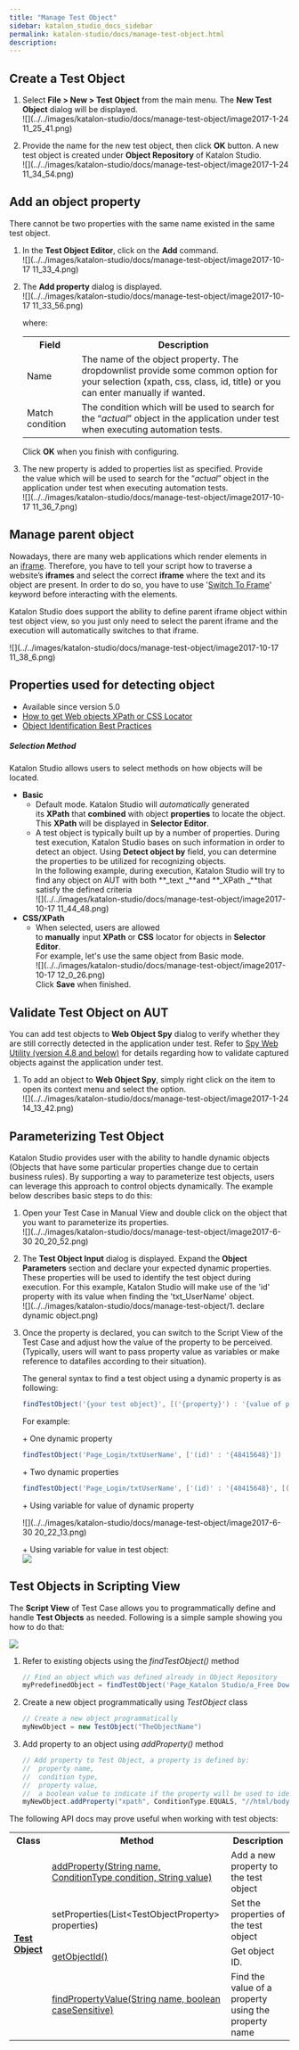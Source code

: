 ```yaml
---
title: "Manage Test Object" 
sidebar: katalon_studio_docs_sidebar
permalink: katalon-studio/docs/manage-test-object.html 
description: 
---
```

Create a Test Object
--------------------

1.  Select **File > New > Test Object** from the main menu. The **New Test Object** dialog will be displayed.  
    ![](../../images/katalon-studio/docs/manage-test-object/image2017-1-24 11_25_41.png)  
      
    
2.  Provide the name for the new test object, then click **OK** button. A new test object is created under **Object Repository** of Katalon Studio.  
    ![](../../images/katalon-studio/docs/manage-test-object/image2017-1-24 11_34_54.png)

Add an object property
----------------------

There cannot be two properties with the same name existed in the same test object.

1.  In the **Test Object Editor**, click on the **Add** command.  
    ![](../../images/katalon-studio/docs/manage-test-object/image2017-10-17 11_33_4.png)  
      
    
2.  The **Add property** dialog is displayed.   
    ![](../../images/katalon-studio/docs/manage-test-object/image2017-10-17 11_33_56.png)
    
    where:
    
    <table class="wrapped confluenceTable"><colgroup><col><col></colgroup><tbody><tr class="xtr-0"><th class="xtd-0-0 confluenceTh">Field</th><th class="xtd-0-1 confluenceTh">Description</th></tr><tr class="xtr-1"><td class="xtd-1-0 confluenceTd">Name</td><td class="xtd-1-1 confluenceTd">The name of the object property. The dropdownlist provide some common option for your selection (xpath, css, class, id, title) or you can enter manually if wanted.</td></tr><tr class="xtr-2"><td class="xtd-2-0 confluenceTd">Match condition</td><td class="xtd-2-1 confluenceTd">The condition which will be used to search for the “<em>actual</em>” object in the application under test when executing automation tests.</td></tr></tbody></table>
    
    Click **OK** when you finish with configuring.
    
3.  The new property is added to properties list as specified. Provide the value which will be used to search for the “_actual_” object in the application under test when executing automation tests.  
    ![](../../images/katalon-studio/docs/manage-test-object/image2017-10-17 11_36_7.png)

Manage parent object
--------------------

Nowadays, there are many web applications which render elements in an [iframe](https://www.w3schools.com/tags/tag_iframe.asp). Therefore, you have to tell your script how to traverse a website’s **iframes** and select the correct **iframe** where the text and its object are present. In order to do so, you have to use '[Switch To Frame](https://docs.katalon.com/display/KD/%5BWebUI%5D+Switch+To+Frame)' keyword before interacting with the elements. 

Katalon Studio does support the ability to define parent iframe object within test object view, so you just only need to select the parent iframe and the execution will automatically switches to that iframe.

![](../../images/katalon-studio/docs/manage-test-object/image2017-10-17 11_38_6.png)

Properties used for detecting object
------------------------------------

*   Available since version 5.0
*   [How to get Web objects XPath or CSS Locator](https://docs.katalon.com/x/5BZO#SpyWebUtility(latest)-HowtogetwebobjectsXPathorCSSLocator)
*   [Object Identification Best Practices](https://docs.katalon.com/display/KD/Optimizing+Object+Identification+and+Tools)

##### Selection Method

Katalon Studio allows users to select methods on how objects will be located.

*   **Basic**
    *   Default mode. Katalon Studio will _automatically_ generated its **XPath** that **combined** with object **properties** to locate the object. This **XPath** will be displayed in **Selector Editor**. 
    *   A test object is typically built up by a number of properties. During test execution, Katalon Studio bases on such information in order to detect an object. Using **Detect object by** field, you can determine the properties to be utilized for recognizing objects.  
        In the following example, during execution, Katalon Studio will try to find any object on AUT with both **_text _**and **_XPath _**that satisfy the defined criteria  
        ![](../../images/katalon-studio/docs/manage-test-object/image2017-10-17 11_44_48.png)
*   **CSS/XPath**
    *   When selected, users are allowed to **manually** input **XPath** or **CSS** locator for objects in **Selector Editor**.  
        For example, let's use the same object from Basic mode.   
        ![](../../images/katalon-studio/docs/manage-test-object/image2017-10-17 12_0_26.png)  
        Click **Save** when finished. 

Validate Test Object on AUT
---------------------------

You can add test objects to **Web Object Spy** dialog to verify whether they are still correctly detected in the application under test. Refer to [Spy Web Utility (version 4.8 and below)](/pages/viewpage.action?pageId=5111951) for details regarding how to validate captured objects against the application under test.

1.  To add an object to **Web Object Spy**, simply right click on the item to open its context menu and select the option.  
    ![](../../images/katalon-studio/docs/manage-test-object/image2017-1-24 14_13_42.png)

Parameterizing Test Object
--------------------------

Katalon Studio provides user with the ability to handle dynamic objects (Objects that have some particular properties change due to certain business rules). By supporting a way to parameterize test objects, users can leverage this approach to control objects dynamically. The example below describes basic steps to do this:

1.  Open your Test Case in Manual View and double click on the object that you want to parameterize its properties.   
    ![](../../images/katalon-studio/docs/manage-test-object/image2017-6-30 20_20_52.png)  
      
    
2.  The **Test Object Input** dialog is displayed. Expand the **Object Parameters** section and declare your expected dynamic properties. These properties will be used to identify the test object during execution. For this example, Katalon Studio will make use of the 'id' property with its value when finding the 'txt_UserName' object.  
    ![](../../images/katalon-studio/docs/manage-test-object/1. declare dynamic object.png)  
      
    
3.  Once the property is declared, you can switch to the Script View of the Test Case and adjust how the value of the property to be perceived. (Typically, users will want to pass property value as variables or make reference to datafiles according to their situation).
    
    The general syntax to find a test object using a dynamic property is as following:
    
    ```groovy
    findTestObject('{your test object}', [('{property}') : '{value of property}'])
    ```
    
    For example: 
    
    \+ One dynamic property
    
    ```groovy
    findTestObject('Page_Login/txtUserName', ['(id)' : '{48415648}'])
    ```
    
    \+ Two dynamic properties
    
    ```groovy
    findTestObject('Page_Login/txtUserName', ['(id)' : '{48415648}', [('{name}') : '{controler14585}']])
    ```
    
    \+ Using variable for value of dynamic property
    
    ![](../../images/katalon-studio/docs/manage-test-object/image2017-6-30 20_22_13.png)
    
      
    \+ Using variable for value in test object:  
    ![](../../images/katalon-studio/docs/manage-test-object/test_object.png)
    

Test Objects in Scripting View
------------------------------

The **Script View** of Test Case allows you to programmatically define and handle **Test Objects** as needed. Following is a simple sample showing you how to do that:

![](../../images/katalon-studio/docs/manage-test-object/5.png)

1.  Refer to existing objects using the _findTestObject()_ method
    
    ```groovy
    // Find an object which was defined already in Object Repository
    myPredefinedObject = findTestObject('Page_Katalon Studio/a_Free Download')
    ```
    
2.  Create a new object programmatically using _TestObject_ class
    
    ```groovy
    // Create a new object programmatically
    myNewObject = new TestObject("TheObjectName")
    ```
    
3.  Add property to an object using _addProperty()_ method
    
    ```groovy
    // Add property to Test Object, a property is defined by:
    //	property name,
    //	condition type,
    //	property value,
    //	a boolean value to indicate if the property will be used to identify the object during execution
    myNewObject.addProperty("xpath", ConditionType.EQUALS, "//html/body", true)
    ```
    

The following API docs may prove useful when working with test objects:

<table class="wrapped confluenceTable"><colgroup><col><col><col></colgroup><tbody><tr class="xtr-0"><th class="xtd-0-0 confluenceTh">Class</th><th class="xtd-0-1 confluenceTh">Method</th><th class="xtd-0-2 confluenceTh" colspan="1">Description</th></tr><tr class="xtr-1"><td class="xtd-1-0 xtd-2-0 xtd-3-0 xtd-4-0 confluenceTd" rowspan="4"><strong><a class="external-link" href="http://api-docs.katalon.com/studio/v4.6.0.2/api/com/kms/katalon/core/testobject/TestObject.html" rel="nofollow">Test Object</a></strong></td><td class="xtd-1-1 confluenceTd"><a class="external-link" href="http://api-docs.katalon.com/studio/v4.6.0.2/api/com/kms/katalon/core/testobject/TestObject.html#addProperty(java.lang.String, com.kms.katalon.core.testobject.ConditionType, java.lang.String)" rel="nofollow">addProperty(String name, ConditionType condition, String value)</a></td><td class="xtd-1-2 confluenceTd" colspan="1">Add a new property to the test object</td></tr><tr class="xtr-2"><td class="xtd-2-1 confluenceTd" colspan="1"><a class="in-cell-link" rel="nofollow">setProperties(List&lt;TestObjectProperty&gt; properties)</a></td><td class="xtd-2-2 confluenceTd" colspan="1">Set the properties of the test object</td></tr><tr class="xtr-3"><td class="xtd-3-1 confluenceTd" colspan="1"><a class="external-link" href="http://api-docs.katalon.com/studio/v4.6.0.2/api/com/kms/katalon/core/testobject/TestObject.html#getObjectId()" rel="nofollow">getObjectId()</a></td><td class="xtd-3-2 confluenceTd" colspan="1">Get object ID.</td></tr><tr class="xtr-4"><td class="xtd-4-1 confluenceTd" colspan="1"><a class="external-link" href="http://api-docs.katalon.com/studio/v4.6.0.2/api/com/kms/katalon/core/testobject/TestObject.html#findPropertyValue(java.lang.String, boolean)" rel="nofollow">findPropertyValue(String name, boolean caseSensitive)</a></td><td class="xtd-4-2 confluenceTd" colspan="1">Find the value of a property using the property name</td></tr></tbody></table>